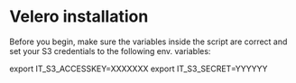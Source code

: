 Velero installation 
====================

Before you begin, make sure the variables inside the script are correct and set your S3 credentials to the following env. variables:

export IT_S3_ACCESSKEY=XXXXXXX
export IT_S3_SECRET=YYYYYY 
